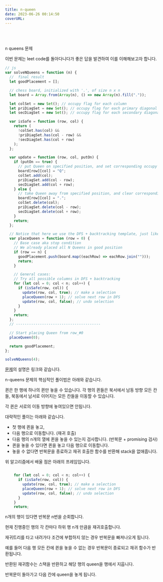 ```yaml
---
title: n-queen
date: 2023-06-26 00:14:50
coverURL: 
---
```

<br />
<br />
<br />
n queens 문제

이번 문제는 leet code를 돌아다니다가 좋은 답을 발견하여 이를 이해해보고자 합니다.

```js
// js
var solveNQueens = function (n) {
  //  final result
  let goodPlacement = [];

  // chess board, initialized with '.', of size n x n
  let board = Array.from(Array(n), () => new Array(n).fill("."));

  let colSet = new Set(); // occupy flag for each column
  let priDiagSet = new Set(); // occupy flag for each primary diagonal (i.e., Northwest <-> Southeast direction )
  let secDiagSet = new Set(); // occupy flag for each secondary diagonal (i.e., Northeast <-> Southwest direction )

  var isSafe = function (row, col) {
    return (
      !colSet.has(col) &&
      !priDiagSet.has(col - row) &&
      !secDiagSet.has(col + row)
    );
  };

  var update = function (row, col, putOn) {
    if (putOn == true) {
      // put Queen on specified position, and set corresponding occupy flag
      board[row][col] = "Q";
      colSet.add(col);
      priDiagSet.add(col - row);
      secDiagSet.add(col + row);
    } else {
      // take Queen away from specified position, and clear corresponding occupy flag
      board[row][col] = ".";
      colSet.delete(col);
      priDiagSet.delete(col - row);
      secDiagSet.delete(col + row);
    }
    return;
  };

  // Notice that here we use the DFS + backtracking template, just like what we described before.
  var placeQueen = function (row = 0) {
    // Base case aka stop condition
    // We already placed all N Queens in good position
    if (row == n) {
      goodPlacement.push(board.map((eachRow) => eachRow.join("")));
      return;
    }

    // General cases:
    // Try all possible columns in DFS + backtracking
    for (let col = 0; col < n; col++) {
      if (isSafe(row, col)) {
        update(row, col, true); // make a selection
        placeQueen(row + 1); // solve next row in DFS
        update(row, col, false); // undo selection
      }
    }
    return;
  };
  // ---------------------------------------

  // Start placing Queen from row_#0
  placeQueen(0);

  return goodPlacement;
};

solveNQueens(4);
```


<a href="https://www.geeksforgeeks.org/n-queen-problem-backtracking-3/">문제</a>의 설명은 링크와 같습니다.


n-queens 문제의 핵심적인 풀이법은 아래와 같습니다.

퀸은 한 행에 하나의 퀸만 놓을 수 있습니다.
각 행의 퀸들은 북서에서 남동 방향 모든 칸들, 북동에서 남서로 이어지는 모든 칸들을 이동할 수 있습니다.

각 퀸은 서로의 이동 방향에 놓여있으면 안됩니다.


대략적인 풀이는 아래와 같습니다.

- 첫 행에 퀸을 놓고,
- 다음 행으로 이동합니다. (재귀 호출)
- 다음 행의 n개의 열에 퀸을 놓을 수 있는지 검사합니다. (반복문 + promising 검사)
- 퀸을 놓을 수 있다면 퀸을 놓고 다음 행으로 이동합니다.
- 놓을 수 없다면 반복문을 종료하고 재귀 호출한 함수를 반환해 stack을 없애줍니다.
  


위 알고리즘에서 배울 점은 아래의 프레임입니다.

```js

    for (let col = 0; col < n; col++) {
      if (isSafe(row, col)) {
        update(row, col, true); // make a selection
        placeQueen(row + 1); // solve next row in DFS
        update(row, col, false); // undo selection
      }
    }
	return;
```

n개의 행이 있다면 반복문 n번을 순회합니다.

현재 진행중인 행의 각 칸마다 하위 행 n개 만큼을 재귀호출합니다.

재귀트리를 타고 내려가다 조건에 부합하지 않는 경우
반복문을 빠져나오게 됩니다.

예를 들어 다음 행 모든 칸에 퀸을 놓을 수 없는 경우 반복문이 종료되고 재귀 함수가 반환됩니다.

반환된 재귀함수는 스택을 반환하고 해당 행의 queen을 행에서 지웁니다.

반복문이 돌아가고 다음 칸에 queen을 놓게 됩니다.
